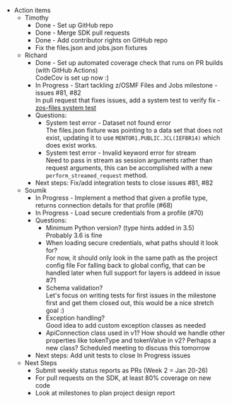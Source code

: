 * Action items
  * Timothy
    * Done - Set up GitHub repo
    * Done - Merge SDK pull requests
    * Done - Add contributor rights on GitHub repo
    * Fix the files.json and jobs.json fixtures
  * Richard
    * Done - Set up automated coverage check that runs on PR builds (with GitHub Actions)<br>
      CodeCov is set up now :)
    * In Progress - Start tackling z/OSMF Files and Jobs milestone - issues #81, #82<br>
      In pull request that fixes issues, add a system test to verify fix - [zos-files system test](https://github.com/zowe/zowe-client-python-sdk/blob/next/tests/integration/test_zos_files.py)
    * Questions:
      * System test error - Dataset not found error<br>
        The files.json fixture was pointing to a data set that does not exist, updating it to use `MENTOR1.PUBLIC.JCL(IEFBR14)` which does exist works.
      * System test error - Invalid keyword error for stream<br>
        Need to pass in stream as session arguments rather than request arguments, this can be accomplished with a new `perform_streamed_request` method.
    * Next steps: Fix/add integration tests to close issues #81, #82
  * Soumik
    * In Progress - Implement a method that given a profile type, returns connection details for that profile (#68)
    * In Progress - Load secure credentials from a profile (#70)
    * Questions:
      * Minimum Python version? (type hints added in 3.5)<br>
        Probably 3.6 is fine
      * When loading secure credentials, what paths should it look for?<br>
        For now, it should only look in the same path as the project config file
        For falling back to global config, that can be handled later when full support for layers is addeed in issue #71
      * Schema validation?<br>
        Let's focus on writing tests for first issues in the milestone first and get them closed out, this would be a nice stretch goal :)
      * Exception handling?<br>
        Good idea to add custom exception classes as needed
      * ApiConnection class used in v1? How should we handle other properties like tokenType and tokenValue in v2? Perhaps a new class?
        Scheduled meeting to discuss this tomorrow
    * Next steps: Add unit tests to close In Progress issues
  * Next Steps
    * Submit weekly status reports as PRs (Week 2 = Jan 20-26)
    * For pull requests on the SDK, at least 80% coverage on new code
    * Look at milestones to plan project design report
